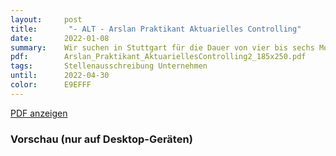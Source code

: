 ```yaml
---
layout:     post
title:       "- ALT - Arslan Praktikant Aktuarielles Controlling"
date:       2022-01-08
summary:    Wir suchen in Stuttgart für die Dauer von vier bis sechs Monaten Praktikanten (m/w/d) für den Bereich Aktuarielles Controlling
pdf:        Arslan_Praktikant_AktuariellesControlling2_185x250.pdf
tags:       Stellenausschreibung Unternehmen
until:		2022-04-30
color:      E9EFFF
---
```


<a class="btn btn-primary" href="{{ site.url }}/attachments/{{page.pdf}}">PDF anzeigen</a>

<h3>Vorschau (nur auf Desktop-Geräten)</h3>
<div class="d-none d-sm-block">
    <object data="{{ site.url }}/attachments/{{page.pdf}}" width="100%" height="1010" type='application/pdf'>
    </object>
</div>
